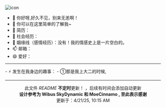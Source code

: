 ![icon](https://github.com/user-attachments/assets/457313e3-8021-43ca-95cc-4285318a2979)

- 👋 你好呀,好久不见，别来无恙啊！
- 🥳 你可以在这里简单的了解我~
- 👀 简历：
- 🌱 社会经历：
- 💞️ 姻缘线（感情经历）：没有！我的情感史上是一片空白的。
- 📫 邮箱：
- 😄 爱好：
<hr>
- ⚡ 发生在我身边的趣事：
- ①那是我上大二的时候,

<!--
XiaoZhang_Ent
<p dir="auto"><a target="_blank" rel="noopener noreferrer nofollow" href="https://raw.githubusercontent.com/SkyDynamic/SkyDynamic/main/profile-3d-contrib/profile-night-green.svg"><img src="https://raw.githubusercontent.com/SkyDynamic/SkyDynamic/main/profile-3d-contrib/profile-night-green.svg" alt="meowmeowmeow" style="max-width: 100%;" _mstalt="215280"></a></p>
-->
<hr>
<p align="center" dir="auto">此文件 <i>README</i> <b>不定时</b>更新！ ，后续有时间会添加自动更新<b><br>设计参考为 Wibus SkyDynamic 和 MoeCinnamo , 至此表示感谢</b><br>更新于：4/21/25, 10:15 AM</p>
<!---
XiaoZhang-Ent/XiaoZhang-Ent is a ✨ special ✨ repository because its `README.md` (this file) appears on your GitHub profile.
You can click the Preview link to take a look at your changes.
--->
